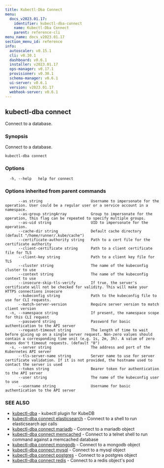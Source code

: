 ```yaml
---
title: Kubectl-Dba Connect
menu:
  docs_v2023.01.17:
    identifier: kubectl-dba-connect
    name: Kubectl-Dba Connect
    parent: reference-cli
menu_name: docs_v2023.01.17
section_menu_id: reference
info:
  autoscaler: v0.15.1
  cli: v0.30.1
  dashboard: v0.6.1
  installer: v2023.01.17
  ops-manager: v0.17.1
  provisioner: v0.30.1
  schema-manager: v0.6.1
  ui-server: v0.6.1
  version: v2023.01.17
  webhook-server: v0.6.1
---
```


## kubectl-dba connect

Connect to a database.

### Synopsis

Connect to a database.

```
kubectl-dba connect
```

### Options

```
  -h, --help   help for connect
```

### Options inherited from parent commands

```
      --as string                      Username to impersonate for the operation. User could be a regular user or a service account in a namespace.
      --as-group stringArray           Group to impersonate for the operation, this flag can be repeated to specify multiple groups.
      --as-uid string                  UID to impersonate for the operation.
      --cache-dir string               Default cache directory (default "/home/runner/.kube/cache")
      --certificate-authority string   Path to a cert file for the certificate authority
      --client-certificate string      Path to a client certificate file for TLS
      --client-key string              Path to a client key file for TLS
      --cluster string                 The name of the kubeconfig cluster to use
      --context string                 The name of the kubeconfig context to use
      --insecure-skip-tls-verify       If true, the server's certificate will not be checked for validity. This will make your HTTPS connections insecure
      --kubeconfig string              Path to the kubeconfig file to use for CLI requests.
      --match-server-version           Require server version to match client version
  -n, --namespace string               If present, the namespace scope for this CLI request
      --password string                Password for basic authentication to the API server
      --request-timeout string         The length of time to wait before giving up on a single server request. Non-zero values should contain a corresponding time unit (e.g. 1s, 2m, 3h). A value of zero means don't timeout requests. (default "0")
  -s, --server string                  The address and port of the Kubernetes API server
      --tls-server-name string         Server name to use for server certificate validation. If it is not provided, the hostname used to contact the server is used
      --token string                   Bearer token for authentication to the API server
      --user string                    The name of the kubeconfig user to use
      --username string                Username for basic authentication to the API server
```

### SEE ALSO

* [kubectl-dba](/docs/v2023.01.17/reference/cli/kubectl-dba)	 - kubectl plugin for KubeDB
* [kubectl-dba connect elasticsearch](/docs/v2023.01.17/reference/cli/kubectl-dba_connect_elasticsearch)	 - Connect to a shell to run elasticsearch api calls
* [kubectl-dba connect mariadb](/docs/v2023.01.17/reference/cli/kubectl-dba_connect_mariadb)	 - Connect to a mariadb object
* [kubectl-dba connect memcached](/docs/v2023.01.17/reference/cli/kubectl-dba_connect_memcached)	 - Connect to a telnet shell to run command against a memcached database
* [kubectl-dba connect mongodb](/docs/v2023.01.17/reference/cli/kubectl-dba_connect_mongodb)	 - Connect to a mongodb object
* [kubectl-dba connect mysql](/docs/v2023.01.17/reference/cli/kubectl-dba_connect_mysql)	 - Connect to a mysql object
* [kubectl-dba connect postgres](/docs/v2023.01.17/reference/cli/kubectl-dba_connect_postgres)	 - Connect to a postgres object
* [kubectl-dba connect redis](/docs/v2023.01.17/reference/cli/kubectl-dba_connect_redis)	 - Connect to a redis object's pod

